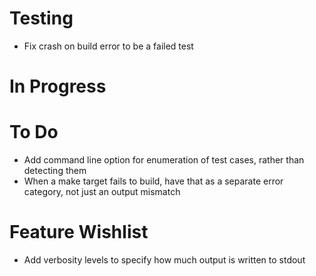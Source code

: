 Testing
===============================================================================
- Fix crash on build error to be a failed test

In Progress
===============================================================================

To Do
===============================================================================
- Add command line option for enumeration of test cases, rather than detecting them
- When a make target fails to build, have that as a separate error category, not just an output mismatch

Feature Wishlist
===============================================================================
- Add verbosity levels to specify how much output is written to stdout